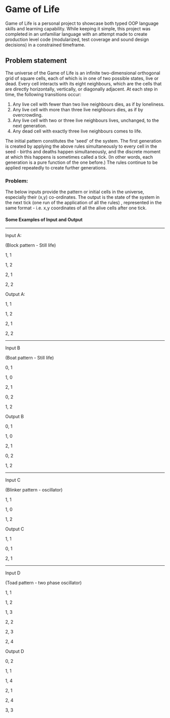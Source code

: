 # Game of Life

Game of Life is a personal project to showcase both typed OOP language skills and learning capability. 
While keeping it simple, this project was completed in an unfamiliar language with an attempt made to create production level code (modularized, test coverage and sound design decisions) in a constrained timeframe.

## Problem statement

The universe of the Game of Life is an infinite two-dimensional orthogonal grid of square cells, each of which is in one of two possible states, live or dead. Every cell interacts with its eight neighbours, which are the cells that are directly horizontally, vertically, or diagonally adjacent. At each step in time, the following transitions occur:

1. Any live cell with fewer than two live neighbours dies, as if by loneliness.
2. Any live cell with more than three live neighbours dies, as if by overcrowding.
3. Any live cell with two or three live neighbours lives, unchanged, to the next generation.
4. Any dead cell with exactly three live neighbours comes to life.

The initial pattern constitutes the 'seed' of the system. The first generation is created by applying the above rules simultaneously to every cell in the seed - births and deaths happen simultaneously, and the discrete moment at which this happens is sometimes called a tick. (In other words, each generation is a pure function of the one before.) The rules continue to be applied repeatedly to create further generations.

### Problem:

The below inputs provide the pattern or initial cells in the universe, especially their (x,y) co-ordinates. The output is the state of the system in the next tick (one run of the application of all the rules) , represented in the same format - i.e. x,y coordinates of all the alive cells after one tick.

#### Some Examples of Input and Output
------------------------------------------------------------------------------------------------------------------

Input A:

(Block pattern - Still life)

1, 1

1, 2

2, 1

2, 2

Output A:

1, 1

1, 2

2, 1

2, 2

------------------------------------------------------------------------------------------------------------------

Input B

(Boat pattern - Still life)

0, 1

1, 0

2, 1

0, 2

1, 2

Output B

0, 1

1, 0

2, 1

0, 2

1, 2

------------------------------------------------------------------------------------------------------------------

Input C

(Blinker pattern - oscillator)

1, 1

1, 0

1, 2

Output C

1, 1

0, 1

2, 1

------------------------------------------------------------------------------------------------------------------

Input D

(Toad pattern - two phase oscillator)

1, 1

1, 2

1, 3

2, 2

2, 3

2, 4

Output D

0, 2

1, 1

1, 4

2, 1

2, 4

3, 3
